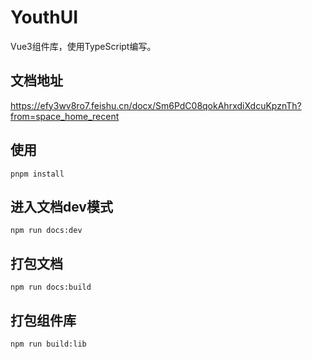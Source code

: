 # YouthUI

Vue3组件库，使用TypeScript编写。

## 文档地址
https://efy3wv8ro7.feishu.cn/docx/Sm6PdC08qokAhrxdiXdcuKpznTh?from=space_home_recent

## 使用

`pnpm install`

## 进入文档dev模式

`npm run docs:dev`

## 打包文档

`npm run docs:build`

## 打包组件库

`npm run build:lib`

